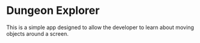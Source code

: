 # Dungeon Explorer
This is a simple app designed to allow the developer to learn about moving objects around a screen.

